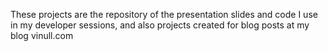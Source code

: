 These projects are the repository of the presentation slides and code I use in my developer sessions, and also projects created for blog posts at my blog vinull.com